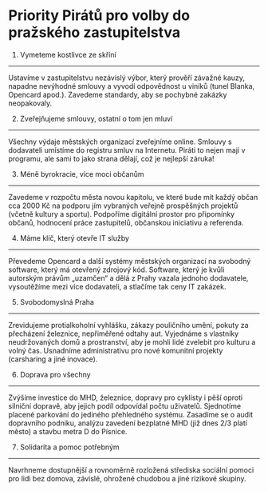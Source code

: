 Priority Pirátů pro volby do pražského zastupitelstva 
=====================================================

1. Vymeteme kostlivce ze skříní
-------------------------------
Ustavíme v zastupitelstvu nezávislý výbor, který prověří závažné kauzy, napadne nevýhodné smlouvy a vyvodí odpovědnost u viníků (tunel Blanka, Opencard apod.). Zavedeme standardy, aby se pochybné zakázky neopakovaly.

2. Zveřejňujeme smlouvy, ostatní o tom jen mluví
-------------------------------
Všechny výdaje městských organizací zveřejníme online. Smlouvy s dodavateli umístíme do registru smluv na Internetu. Piráti to nejen mají v programu, ale sami to jako strana dělají, což je nejlepší záruka!

3. Méně byrokracie, více moci občanům
-------------------------------
Zavedeme v rozpočtu města novou kapitolu, ve které bude mít každý občan cca 2000 Kč na podporu jím vybraných veřejně prospěšných projektů (včetně kultury a sportu). Podpoříme digitální prostor pro připomínky občanů, hodnocení práce zastupitelů, občanskou iniciativu a referenda.

4. Máme klíč, který otevře IT služby
-------------------------------
Převedeme Opencard a další systémy městských organizací na svobodný software, který má otevřený zdrojový kód. Software, který je kvůli autorským právům „uzamčen“ a dělá z Prahy vazala jednoho dodavatele, vysoutěžíme mezi více dodavateli, a stlačíme tak ceny IT zakázek. 

5. Svobodomyslná Praha
-------------------------------
Zrevidujeme protialkoholní vyhlášku, zákazy pouličního umění, pokuty za přecházení železnice, nepřiměřené odtahy aut. Vyjednáme s vlastníky neudržovaných domů a prostranství, aby je mohli lidé zvelebit pro kulturu a volný čas. Usnadníme administrativu pro nové komunitní projekty (carsharing a jiné inovace).

6. Doprava pro všechny
-------------------------------
Zvýšíme investice do MHD, železnice, dopravy pro cyklisty i pěší oproti silniční dopravě, aby jejich podíl odpovídal počtu uživatelů. Sjednotíme placené parkování do jediného přehledného systému. Zasadíme se o audit dopravního podniku, analýzu zavedení bezplatné MHD (již dnes 2/3 platí město) a stavbu metra D do Písnice.

7. Solidarita a pomoc potřebným
-------------------------------
Navrhneme dostupnější a rovnoměrně rozložená střediska sociální pomoci pro lidi bez domova, závislé, ohrožené chudobou a jiné rizikové skupiny.
